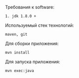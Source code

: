 Требования к software:
	
	1. jdk 1.8.0 +

Используемый стек технологий:
	
	maven, git

Для сборки приложения:

	mvn install

Для запуска приложения:

	mvn exec:java
